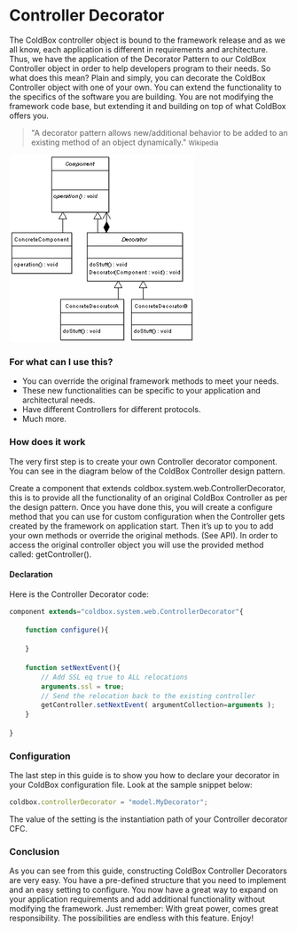# Controller Decorator

The ColdBox controller object is bound to the framework release and as we all know, each application is different in requirements and architecture. Thus, we have the application of the Decorator Pattern to our ColdBox Controller object in order to help developers program to their needs. So what does this mean? Plain and simply, you can decorate the ColdBox Controller object with one of your own. You can extend the functionality to the specifics of the software you are building. You are not modifying the framework code base, but extending it and building on top of what ColdBox offers you.

> "A decorator pattern allows new/additional behavior to be added to an existing method of an object dynamically." <small>Wikipedia</small>

![](DecoratorPattern.png)

### For what can I use this?

* You can override the original framework methods to meet your needs.
* These new functionalities can be specific to your application and architectural needs.
* Have different Controllers for different protocols.
* Much more.

### How does it work

The very first step is to create your own Controller decorator component. You can see in the diagram below of the ColdBox Controller design pattern.

Create a component that extends coldbox.system.web.ControllerDecorator, this is to provide all the functionality of an original ColdBox Controller as per the design pattern. Once you have done this, you will create a configure method that you can use for custom configuration when the Controller gets created by the framework on application start. Then it’s up to you to add your own methods or override the original methods. (See API). In order to access the original controller object you will use the provided method called: getController().

#### Declaration

Here is the Controller Decorator code:

```js
component extends="coldbox.system.web.ControllerDecorator"{
	
	function configure(){

	}

	function setNextEvent(){
		// Add SSL eq true to ALL relocations
		arguments.ssl = true;
		// Send the relocation back to the existing controller
		getController.setNextEvent( argumentCollection=arguments );
	}

}
```

### Configuration

The last step in this guide is to show you how to declare your decorator in your ColdBox configuration file. Look at the sample snippet below:

```js
coldbox.controllerDecorator = "model.MyDecorator";
```

The value of the setting is the instantiation path of your Controller decorator CFC.

### Conclusion

As you can see from this guide, constructing ColdBox Controller Decorators are very easy. You have a pre-defined structure that you need to implement and an easy setting to configure. You now have a great way to expand on your application requirements and add additional functionality without modifying the framework. Just remember: With great power, comes great responsibility. The possibilities are endless with this feature. Enjoy! 